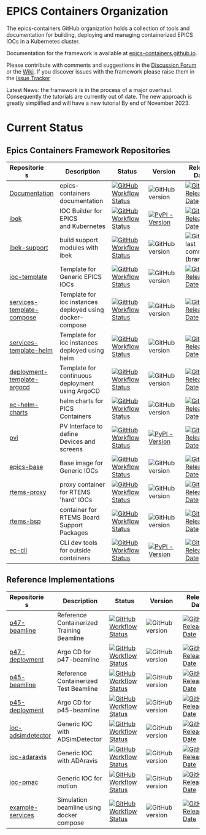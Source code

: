 # EPICS Containers Organization

The epics-containers GitHub organization holds a collection of tools and documentation
for building, deploying and managing containerized EPICS IOCs in a Kubernetes cluster.

Documentation for the framework is available at
[epics-containers.github.io](https://epics-containers.github.io/).

Please contribute with comments and suggestions in the
[Discussion Forum](https://github.com/epics-containers/epics-containers.github.io/discussions)
or the [Wiki](https://github.com/epics-containers/epics-containers.github.io/wiki).
If you discover issues with the framework please raise them in the
[Issue Tracker](https://github.com/epics-containers/epics-containers.github.io/issues)


Latest News: the framework is in the process of a major overhaul. Consequently
the tutorials are currently out of date. The new approach is greatly simplified
and will have a new tutorial By end of November 2023.

# Current Status

## Epics Containers Framework Repositories

|<div style="width:90px">Repositories</div>|<div style="width:120px">Description</div>|<div style="width:80px">Status</div>|<div style="width:80px">Version</div>|<div style="width:80px">Release Date</div>|
|------------------------------------------|------------------------------------------|------------------------------------|-------------------------------------|------------------------------------------|
|[Documentation](https://github.com/epics-containers/epics-containers.github.io)|epics-containers<br>documentation|[![GitHub Workflow Status](https://img.shields.io/github/actions/workflow/status/epics-containers/epics-containers.github.io/ci.yml)](https://github.com/epics-containers/epics-containers.github.io/actions)|![GitHub version](https://img.shields.io/github/release/epics-containers/epics-containers.github.io/all?include_prereleases;label=tag)|[![GitHub Release Date](https://img.shields.io/github/release-date/epics-containers/epics-containers.github.io?label=release)](https://github.com/epics-containers/epics-containers.github.io/releases)|
|[ibek](https://github.com/epics-containers/ibek)|IOC Builder for EPICS<br>and Kubernetes|[![GitHub Workflow Status](https://img.shields.io/github/actions/workflow/status/epics-containers/ibek/code.yml)](https://github.com/epics-containers/ibek/actions)|[![PyPI - Version](https://img.shields.io/pypi/v/ibek?label=pypiver)](https://pypi.org/project/ibek)|[![GitHub Release Date](https://img.shields.io/github/release-date/epics-containers/ibek?label=release)](https://github.com/epics-containers/ibek/releases)|
|[ibek-support](https://github.com/epics-containers/ibek-support)|build support modules with ibek|[![GitHub Workflow Status](https://img.shields.io/github/actions/workflow/status/epics-containers/ibek-support/build.yml)](https://github.com/epics-containers/ibek-support/actions)|![GitHub version](https://img.shields.io/github/release/epics-containers/ibek-support/all?include_prereleases;label=tag)|![GitHub last commit (branch)](https://img.shields.io/github/last-commit/epics-containers/ibek-support/main?label=main)|
|[ioc-template](https://github.com/epics-containers/ioc-template)|Template for Generic EPICS IOCs|[![GitHub Workflow Status](https://img.shields.io/github/actions/workflow/status/epics-containers/ioc-template/build.yml)](https://github.com/epics-containers/ioc-template/actions)|![GitHub version](https://img.shields.io/github/release/epics-containers/ioc-template/all?include_prereleases;label=tag)|[![GitHub Release Date](https://img.shields.io/github/release-date/epics-containers/ioc-template?label=release)](https://github.com/epics-containers/ioc-template/releases)|
|[services-template-compose](https://github.com/epics-containers/ec-services-template)|Template for ioc instances deployed using docker-compose|[![GitHub Workflow Status](https://img.shields.io/github/actions/workflow/status/epics-containers/ec-services-template/ci.yml)](https://github.com/epics-containers/ec-services-template/actions)|![GitHub version](https://img.shields.io/github/release/epics-containers/ec-services-template/all?include_prereleases;label=tag)|[![GitHub Release Date](https://img.shields.io/github/release-date/epics-containers/ec-services-template?label=release)](https://github.com/epics-containers/ec-services-template/releases)|
|[services-template-helm](https://github.com/epics-containers/ec-services-template)|Template for ioc instances deployed using helm|[![GitHub Workflow Status](https://img.shields.io/github/actions/workflow/status/epics-containers/ec-services-template/ci.yml)](https://github.com/epics-containers/ec-services-template/actions)|![GitHub version](https://img.shields.io/github/release/epics-containers/ec-services-template/all?include_prereleases;label=tag)|[![GitHub Release Date](https://img.shields.io/github/release-date/epics-containers/ec-services-template?label=release)](https://github.com/epics-containers/ec-services-template/releases)|
|[deployment-template-argocd](https://github.com/epics-containers/ec-services-template)|Template for continuous deployment using ArgoCD|[![GitHub Workflow Status](https://img.shields.io/github/actions/workflow/status/epics-containers/ec-services-template/ci.yml)](https://github.com/epics-containers/ec-services-template/actions)|![GitHub version](https://img.shields.io/github/release/epics-containers/ec-services-template/all?include_prereleases;label=tag)|[![GitHub Release Date](https://img.shields.io/github/release-date/epics-containers/ec-services-template?label=release)](https://github.com/epics-containers/ec-services-template/releases)|
|[ec-helm-charts](https://github.com/epics-containers/ec-helm-charts)|helm charts for PICS Containers|[![GitHub Workflow Status](https://img.shields.io/github/actions/workflow/status/epics-containers/ec-helm-charts/helm_deploy.yml)](https://github.com/epics-containers/ec-helm-charts/actions)|![GitHub version](https://img.shields.io/github/release/epics-containers/ec-helm-charts/all?include_prereleases;label=tag)|[![GitHub Release Date](https://img.shields.io/github/release-date/epics-containers/ec-helm-charts?label=release)](https://github.com/epics-containers/ec-helm-charts/releases)|
|[pvi](https://github.com/epics-containers/pvi)|PV Interface to define<br>Devices and screens|[![GitHub Workflow Status](https://img.shields.io/github/actions/workflow/status/epics-containers/pvi/code.yml)](https://github.com/epics-containers/pvi/actions)|[![PyPI - Version](https://img.shields.io/pypi/v/pvi?label=pypiver)](https://pypi.org/project/pvi)|[![GitHub Release Date](https://img.shields.io/github/release-date/epics-containers/pvi?label=release)](https://github.com/epics-containers/pvi/releases)|
|[epics-base](https://github.com/epics-containers/epics-base)|Base image for Generic IOCs|[![GitHub Workflow Status](https://img.shields.io/github/actions/workflow/status/epics-containers/epics-base/build.yml)](https://github.com/epics-containers/epics-base/actions)|![GitHub version](https://img.shields.io/github/release/epics-containers/epics-base/all?include_prereleases;label=tag)|[![GitHub Release Date](https://img.shields.io/github/release-date/epics-containers/epics-base?label=release)](https://github.com/epics-containers/epics-base/releases)|
|[rtems-proxy](https://github.com/epics-containers/rtems-proxy)|proxy container for RTEMS 'hard' IOCs|[![GitHub Workflow Status](https://img.shields.io/github/actions/workflow/status/epics-containers/rtems-proxy/ci.yml)](https://github.com/epics-containers/rtems-proxy/actions)|![GitHub version](https://img.shields.io/github/release/epics-containers/rtems-proxy/all?include_prereleases;label=tag)|[![GitHub Release Date](https://img.shields.io/github/release-date/epics-containers/rtems-proxy?label=release)](https://github.com/epics-containers/rtems-proxy/releases)|
|[rtems-bsp](https://github.com/epics-containers/rtems-bsp)|container for RTEMS Board Support Packages|[![GitHub Workflow Status](https://img.shields.io/github/actions/workflow/status/epics-containers/rtems-bsp/build.yml)](https://github.com/epics-containers/rtems-bsp/actions)|![GitHub version](https://img.shields.io/github/release/epics-containers/rtems-bsp/all?include_prereleases;label=tag)|[![GitHub Release Date](https://img.shields.io/github/release-date/epics-containers/rtems-bsp?label=release)](https://github.com/epics-containers/rtems-bsp/releases)|
|[ec-cli](https://github.com/epics-containers/edge-containers-cli)|CLI dev tools for outside containers|[![GitHub Workflow Status](https://img.shields.io/github/actions/workflow/status/epics-containers/edge-containers-cli/ci.yml)](https://github.com/epics-containers/edge-containers-cli/actions)|[![PyPI - Version](https://img.shields.io/pypi/v/edge-containers-cli?label=pypiver)](https://pypi.org/project/edge-containers-cli)|[![GitHub Release Date](https://img.shields.io/github/release-date/epics-containers/edge-containers-cli?label=release)](https://github.com/epics-containers/edge-containers-cli/releases)|

## Reference Implementations

|<div style="width:90px">Repositories</div>|<div style="width:120px">Description</div>|<div style="width:80px">Status</div>|<div style="width:80px">Version</div>|<div style="width:80px">Release Date</div>|
|------------------------------------------|------------------------------------------|------------------------------------|-------------------------------------|------------------------------------------|
|[p47-beamline](https://github.com/epics-containers/p47-beamline)|Reference Containerized Training Beamline|[![GitHub Workflow Status](https://img.shields.io/github/actions/workflow/status/epics-containers/p47-beamline/verify.yml)](https://github.com/epics-containers/p47-beamline/actions)|![GitHub version](https://img.shields.io/github/release/epics-containers/p47-beamline/all?include_prereleases;label=tag)|[![GitHub Release Date](https://img.shields.io/github/release-date/epics-containers/p47-beamline?label=release)](https://github.com/epics-containers/p47-beamline/releases)|
|[p47-deployment](https://github.com/epics-containers/p47-deployment)|Argo CD for p47-beamline|[![GitHub Workflow Status](https://img.shields.io/github/actions/workflow/status/epics-containers/p47-deployment/verify.yml)](https://github.com/epics-containers/p47-deployment/actions)|![GitHub version](https://img.shields.io/github/release/epics-containers/p47-deployment/all?include_prereleases;label=tag)|[![GitHub Release Date](https://img.shields.io/github/release-date/epics-containers/p47-deployment?label=release)](https://github.com/epics-containers/p47-deployment/releases)|
|[p45-beamline](https://github.com/epics-containers/p45-beamline)|Reference Containerized Test Beamline|[![GitHub Workflow Status](https://img.shields.io/github/actions/workflow/status/epics-containers/p45-beamline/verify.yml)](https://github.com/epics-containers/p45-beamline/actions)|![GitHub version](https://img.shields.io/github/release/epics-containers/p45-beamline/all?include_prereleases;label=tag)|[![GitHub Release Date](https://img.shields.io/github/release-date/epics-containers/p45-beamline?label=release)](https://github.com/epics-containers/p45-beamline/releases)|
|[p45-deployment](https://github.com/epics-containers/p45-deployment)|Argo CD for p45-beamline|[![GitHub Workflow Status](https://img.shields.io/github/actions/workflow/status/epics-containers/p45-deployment/verify.yml)](https://github.com/epics-containers/p45-deployment/actions)|![GitHub version](https://img.shields.io/github/release/epics-containers/p45-deployment/all?include_prereleases;label=tag)|[![GitHub Release Date](https://img.shields.io/github/release-date/epics-containers/p45-deployment?label=release)](https://github.com/epics-containers/p45-deployment/releases)|
|[ioc-adsimdetector](https://github.com/epics-containers/ioc-adsimdetector)|Generic IOC with ADSimDetector|[![GitHub Workflow Status](https://img.shields.io/github/actions/workflow/status/epics-containers/ioc-adsimdetector/build.yml)](https://github.com/epics-containers/ioc-adsimdetector/actions)|![GitHub version](https://img.shields.io/github/release/epics-containers/ioc-adsimdetector/all?include_prereleases;label=tag)|[![GitHub Release Date](https://img.shields.io/github/release-date/epics-containers/ioc-adsimdetector?label=release)](https://github.com/epics-containers/ioc-adsimdetector/releases)|
|[ioc-adaravis](https://github.com/epics-containers/ioc-adaravis)|Generic IOC with ADAravis|[![GitHub Workflow Status](https://img.shields.io/github/actions/workflow/status/epics-containers/ioc-adaravis/build.yml)](https://github.com/epics-containers/ioc-adaravis/actions)|![GitHub version](https://img.shields.io/github/release/epics-containers/ioc-adaravis/all?include_prereleases;label=tag)|[![GitHub Release Date](https://img.shields.io/github/release-date/epics-containers/ioc-adaravis?label=release)](https://github.com/epics-containers/ioc-adaravis/releases)|
|[ioc-pmac](https://github.com/epics-containers/ioc-pmac)|Generic IOC for motion|[![GitHub Workflow Status](https://img.shields.io/github/actions/workflow/status/epics-containers/ioc-pmac/build.yml)](https://github.com/epics-containers/ioc-pmac/actions)|![GitHub version](https://img.shields.io/github/release/epics-containers/ioc-pmac/all?include_prereleases;label=tag)|[![GitHub Release Date](https://img.shields.io/github/release-date/epics-containers/ioc-pmac?label=release)](https://github.com/epics-containers/ioc-pmac/releases)|
|[example-services](https://github.com/epics-containers/example-services)|Simulation beamline using docker compose|[![GitHub Workflow Status](https://img.shields.io/github/actions/workflow/status/epics-containers/example-services/build.yml)](https://github.com/epics-containers/example-services/actions)|![GitHub version](https://img.shields.io/github/release/epics-containers/example-services/all?include_prereleases;label=tag)|[![GitHub Release Date](https://img.shields.io/github/release-date/epics-containers/example-services?label=release)](https://github.com/epics-containers/example-services/releases)|


